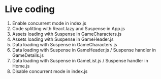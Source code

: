 # Live coding

1. Enable concurrent mode in index.js
2. Code splitting with React.lazy and Suspense in App.js
3. Assets loading with Suspense in GameCharacters.js
4. Assets loading with Suspense in GameHeader.js
5. Data loading with Suspense in GameCharacters.js
6. Data loading with Suspense in GameHeader.js / Suspense handler in GameDetails.js
7. Data loading with Suspense in GameList.js / Suspense handler in Home.js
8. Disable concurrent mode in index.js
